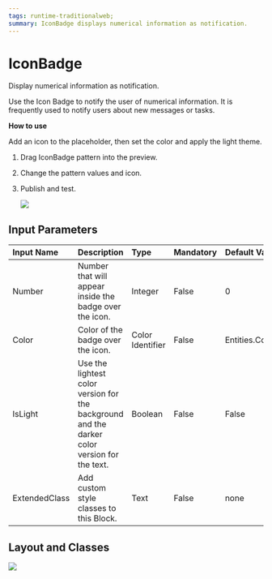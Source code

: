 ```yaml
---
tags: runtime-traditionalweb;
summary: IconBadge displays numerical information as notification.
---
```


# IconBadge

Display numerical information as notification.

Use the Icon Badge to notify the user of numerical information. It is frequently used to notify users about new messages or tasks.

**How to use**

Add an icon to the placeholder, then set the color and apply the light theme.

1. Drag IconBadge pattern into the preview.
2. Change the pattern values and icon.
3. Publish and test.

   ![](https://github.com/danielmarquespt/docs-product/tree/e7ea3f444d5129dab245c69ab72ae091554bc4fb/src/develop/ui/patterns/web/numbers/images/iconbadge-image-1.png%3E)

## Input Parameters

| **Input Name** | **Description** | **Type** | **Mandatory** | **Default Value** |
| :--- | :--- | :--- | :--- | :--- |
| Number | Number that will appear inside the badge over the icon. | Integer | False | 0 |
| Color | Color of the badge over the icon. | Color Identifier | False | Entities.Color.Primary |
| IsLight | Use the lightest color version for the background and the darker color version for the text. | Boolean | False | False |
| ExtendedClass | Add custom style classes to this Block. | Text | False | none |

## Layout and Classes

![](https://github.com/danielmarquespt/docs-product/tree/e7ea3f444d5129dab245c69ab72ae091554bc4fb/src/develop/ui/patterns/web/numbers/images/iconbadge-image-2.png?width=650%3E)

